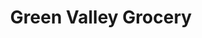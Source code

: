 ---
title: "Green Valley Grocery"
url: /las-vegas/green-valley-grocery-vegas-drive/
shop: Lebensmittel
---